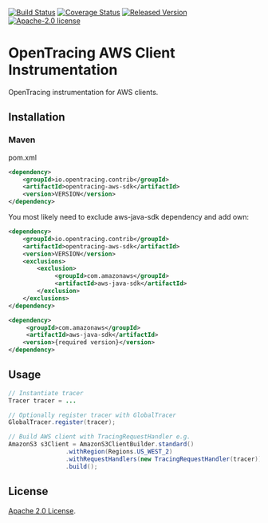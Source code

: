 [![Build Status][ci-img]][ci] [![Coverage Status][cov-img]][cov] [![Released Version][maven-img]][maven] [![Apache-2.0 license](https://img.shields.io/badge/license-Apache%202.0-blue.svg)](https://opensource.org/licenses/Apache-2.0)

# OpenTracing AWS Client Instrumentation
OpenTracing instrumentation for AWS clients.

## Installation

### Maven
pom.xml
```xml
<dependency>
    <groupId>io.opentracing.contrib</groupId>
    <artifactId>opentracing-aws-sdk</artifactId>
    <version>VERSION</version>
</dependency>
```

You most likely need to exclude aws-java-sdk dependency and add own:
```xml
<dependency>
    <groupId>io.opentracing.contrib</groupId>
    <artifactId>opentracing-aws-sdk</artifactId>
    <version>VERSION</version>
    <exclusions>
        <exclusion>
             <groupId>com.amazonaws</groupId>
             <artifactId>aws-java-sdk</artifactId>
        </exclusion>
    </exclusions>
</dependency>

<dependency>
     <groupId>com.amazonaws</groupId>
     <artifactId>aws-java-sdk</artifactId>
    <version>{required version}</version>
</dependency>

```

## Usage

```java
// Instantiate tracer
Tracer tracer = ...

// Optionally register tracer with GlobalTracer
GlobalTracer.register(tracer);

// Build AWS client with TracingRequestHandler e.g.
AmazonS3 s3Client = AmazonS3ClientBuilder.standard()
                .withRegion(Regions.US_WEST_2)
                .withRequestHandlers(new TracingRequestHandler(tracer))
                .build();

```


## License

[Apache 2.0 License](./LICENSE).

[ci-img]: https://travis-ci.org/opentracing-contrib/java-aws-sdk.svg?branch=master
[ci]: https://travis-ci.org/opentracing-contrib/java-aws-sdk
[cov-img]: https://coveralls.io/repos/github/opentracing-contrib/java-aws-sdk/badge.svg?branch=master
[cov]: https://coveralls.io/github/opentracing-contrib/java-aws-sdk?branch=master
[maven-img]: https://img.shields.io/maven-central/v/io.opentracing.contrib/opentracing-aws-sdk.svg
[maven]: http://search.maven.org/#search%7Cga%7C1%7Copentracing-aws-sdk

